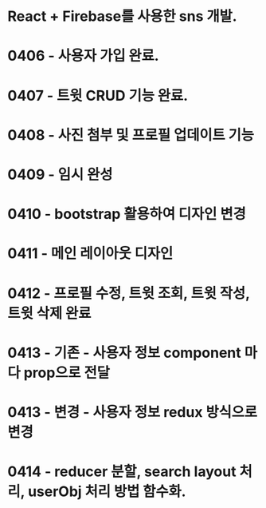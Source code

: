 # React + Firebase를 사용한 sns 개발.
# 0406 - 사용자 가입 완료.
# 0407 - 트윗 CRUD 기능 완료.
# 0408 - 사진 첨부 및 프로필 업데이트 기능
# 0409 - 임시 완성
# 0410 - bootstrap 활용하여 디자인 변경
# 0411 - 메인 레이아웃 디자인
# 0412 - 프로필 수정, 트윗 조회, 트윗 작성, 트윗 삭제 완료
# 0413 - 기존 - 사용자 정보 component 마다 prop으로 전달
# 0413 - 변경 - 사용자 정보 redux 방식으로 변경
# 0414 - reducer 분할, search layout 처리, userObj 처리 방법 함수화.